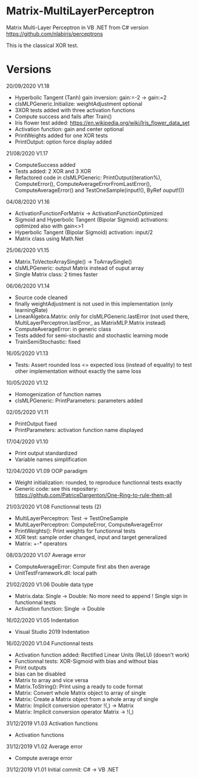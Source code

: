 # Matrix-MultiLayerPerceptron

Matrix Multi-Layer Perceptron in VB .NET from C# version https://github.com/nlabiris/perceptrons

This is the classical XOR test.

# Versions

20/09/2020 V1.18
- Hyperbolic Tangent (Tanh) gain inversion: gain:=-2 -> gain:=2
- clsMLPGeneric.Initialize: weightAdjustment optional
- 3XOR tests added with three activation functions
- Compute success and fails after Train()
- Iris flower test added: https://en.wikipedia.org/wiki/Iris_flower_data_set
- Activation function: gain and center optional
- PrintWeights added for one XOR tests
- PrintOutput: option force display added

21/08/2020 V1.17
- ComputeSuccess added
- Tests added: 2 XOR and 3 XOR
- Refactored code in clsMLPGeneric: PrintOutput(iteration%), ComputeError(), ComputeAverageErrorFromLastError(), ComputeAverageError() and TestOneSample(input!(), ByRef ouput!())

04/08/2020 V1.16
- ActivationFunctionForMatrix ->
  ActivationFunctionOptimized
- Sigmoid and Hyperbolic Tangent (Bipolar Sigmoid) activations: optimized also with gain<>1
- Hyperbolic Tangent (Bipolar Sigmoid) activation: input/2
- Matrix class using Math.Net

25/06/2020 V1.15
- Matrix.ToVectorArraySingle() -> ToArraySingle()
- clsMLPGeneric: output Matrix instead of ouput array
- Single Matrix class: 2 times faster

06/06/2020 V1.14
- Source code cleaned
- finally weightAdjustment is not used in this implementation (only learningRate)
- LinearAlgebra.Matrix: only for clsMLPGeneric.lastError (not used there, MultiLayerPerceptron.lastError_ as MatrixMLP.Matrix instead)
- ComputeAverageError: in generic class
- Tests added for semi-stochastic and stochastic learning mode
- TrainSemiStochastic: fixed

16/05/2020 V1.13
- Tests: Assert rounded loss <= expected loss (instead of equality) to test other implementation without exactly the same loss

10/05/2020 V1.12
- Homogenization of function names
- clsMLPGeneric: PrintParameters: parameters added

02/05/2020 V1.11
- PrintOutput fixed
- PrintParameters: activation function name displayed

17/04/2020 V1.10
- Print output standardized
- Variable names simplification

12/04/2020 V1.09 OOP paradigm
- Weight initialization: rounded, to reproduce functionnal tests exactly
- Generic code: see this repositery: https://github.com/PatriceDargenton/One-Ring-to-rule-them-all

21/03/2020 V1.08 Functionnal tests (2)
- MultiLayerPerceptron: Test -> TestOneSample
- MultiLayerPerceptron: ComputeError, ComputeAverageError
- PrintWeights(): Print weights for functionnal tests
- XOR test: sample order changed, input and target generalized
- Matrix: +-* operators

08/03/2020 V1.07 Average error
- ComputeAverageError: Compute first abs then average
- UnitTestFramework.dll: local path

21/02/2020 V1.06 Double data type
- Matrix.data: Single -> Double: No more need to append ! Single sign in functionnal tests
- Activation function: Single -> Double

16/02/2020 V1.05 Indentation
- Visual Studio 2019 Indentation

16/02/2020 V1.04 Functionnal tests
- Activation function added: Rectified Linear Units (ReLU) (doesn't work)
- Functionnal tests: XOR-Sigmoid with bias and without bias
- Print outputs
- bias can be disabled
- Matrix to array and vice versa
- Matrix.ToString(): Print using a ready to code format
- Matrix: Convert whole Matrix object to array of single
- Matrix: Create a Matrix object from a whole array of single
- Matrix: Implicit conversion operator !(,) -> Matrix
- Matrix: Implicit conversion operator Matrix -> !(,)

31/12/2019 V1.03 Activation functions
- Activation functions

31/12/2019 V1.02 Average error
- Compute average error

31/12/2019 V1.01 Initial commit: C# -> VB .NET